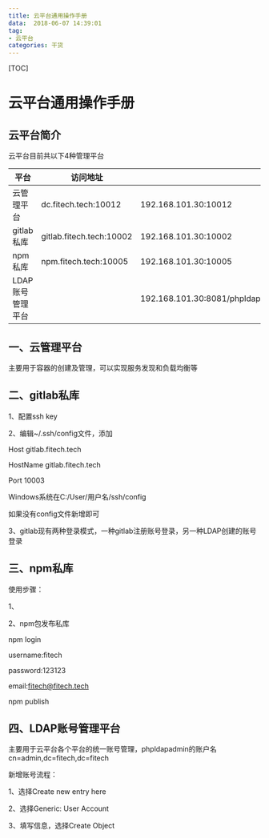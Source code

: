 ```yaml
---
title: 云平台通用操作手册
data:  2018-06-07 14:39:01
tag:
- 云平台
categories: 干货
---
```


[TOC]

# **云平台通用操作手册**

## **云平台简介**

云平台目前共以下4种管理平台

| 平台             | 访问地址                 |                                  |
| ---------------- | ------------------------ | -------------------------------- |
| 云管理平台       | dc.fitech.tech:10012     | 192.168.101.30:10012             |
| gitlab私库       | gitlab.fitech.tech:10002 | 192.168.101.30:10002             |
| npm私库          | npm.fitech.tech:10005    | 192.168.101.30:10005             |
| LDAP账号管理平台 |                          | 192.168.101.30:8081/phpldapadmin |

## **一、云管理平台**

主要用于容器的创建及管理，可以实现服务发现和负载均衡等

## **二、gitlab私库**

1、配置ssh key

2、编辑~/.ssh/config文件，添加

Host gitlab.fitech.tech

HostName gitlab.fitech.tech

Port 10003

Windows系统在C:/User/用户名/ssh/config

如果没有config文件新增即可

3、gitlab现有两种登录模式，一种gitlab注册账号登录，另一种LDAP创建的账号登录

## **三、npm私库**

使用步骤：

1、

2、npm包发布私库

npm login

username:fitech

password:123123

email:fitech@fitech.tech

npm publish

## **四、LDAP账号管理平台**

主要用于云平台各个平台的统一账号管理，phpldapadmin的账户名cn=admin,dc=fitech,dc=fitech

新增账号流程：

1、选择Create new entry here

2、选择Generic: User Account

3、填写信息，选择Create Object